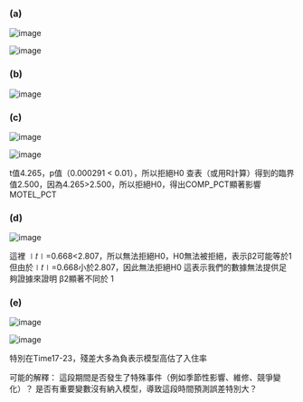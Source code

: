 ### (a)

![image](https://github.com/user-attachments/assets/6e3510af-55df-46d4-8ec2-aec651efee60)

![image](https://github.com/user-attachments/assets/2ab853dd-2549-474f-bd22-697c4c86f0f1)


### (b)

![image](https://github.com/user-attachments/assets/5bfeac26-233b-4532-aeb4-19408982783e)


### (c)

![image](https://github.com/user-attachments/assets/645cf7dc-404d-4f28-95e9-e79adb005a66)

![image](https://github.com/user-attachments/assets/8bf50abf-bd24-4167-9f2c-2203a0020f36)

t值4.265，p值（0.000291 < 0.01），所以拒絕H0
查表（或用R計算）得到的臨界值2.500，因為4.265>2.500，所以拒絕H0，得出COMP_PCT顯著影響MOTEL_PCT


### (d)

![image](https://github.com/user-attachments/assets/ba7aee87-343f-48c4-afe0-8ccae49d4e9a)

這裡 
∣𝑡∣=0.668<2.807，所以無法拒絕H0，H0無法被拒絕，表示β2可能等於1
但由於∣𝑡∣=0.668小於2.807，因此無法拒絕H0
這表示我們的數據無法提供足夠證據來證明 β2顯著不同於 1



### (e)

![image](https://github.com/user-attachments/assets/1d47e74a-3166-4b8e-b44e-3c0b9b7c5ca0)

​![image](https://github.com/user-attachments/assets/0d025352-b842-440f-8aa3-7c59860a3efd)

特別在Time17-23，殘差大多為負表示模型高估了入住率

可能的解釋：
這段期間是否發生了特殊事件（例如季節性影響、維修、競爭變化）？
是否有重要變數沒有納入模型，導致這段時間預測誤差特別大？
​








​
